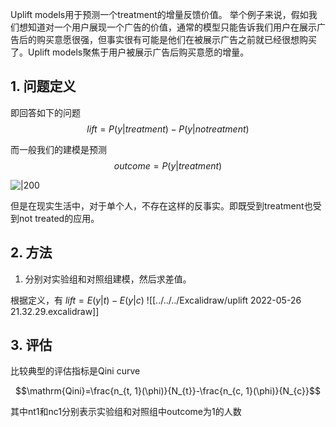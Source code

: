 Uplift models用于预测一个treatment的增量反馈价值。
举个例子来说，假如我们想知道对一个用户展现一个广告的价值，通常的模型只能告诉我们用户在展示广告后的购买意愿很强，但事实很有可能是他们在被展示广告之前就已经很想购买了。Uplift models聚焦于用户被展示广告后购买意愿的增量。

## 1. 问题定义
即回答如下的问题
$$lift = P(y|treatment) - P(y|no treatment)$$

而一般我们的建模是预测
$$outcome = P(y|treatment)$$

![|200](https://pic1.zhimg.com/v2-5eca5d508effd41f7569f3923b74f2b4_b.jpg)


但是在现实生活中，对于单个人，不存在这样的反事实。即既受到treatment也受到not treated的应用。

## 2. 方法
1. 分别对实验组和对照组建模，然后求差值。


根据定义，有
$lift = E(y|t) - E(y|c)$
 ![[../../../Excalidraw/uplift 2022-05-26 21.32.29.excalidraw]]


## 3. 评估
比较典型的评估指标是Qini curve

$$\mathrm{Qini}=\frac{n_{t, 1}(\phi)}{N_{t}}-\frac{n_{c, 1}(\phi)}{N_{c}}$$

其中nt1和nc1分别表示实验组和对照组中outcome为1的人数


